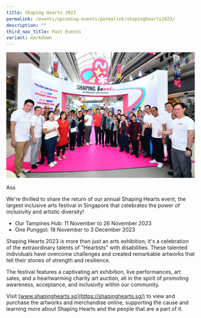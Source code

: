 ```yaml
---
title: Shaping Hearts 2023
permalink: /events/upcoming-events/permalink/shapinghearts2023/
description: ""
third_nav_title: Past Events
variant: markdown
---
```

![](/images/R85_5236.jpg)

Ass

We're thrilled to share the return of our annual Shaping Hearts event, the largest inclusive arts festival in Singapore that celebrates the power of inclusivity and artistic diversity!

* Our Tampines Hub: 11 November to 26 November 2023
* One Punggol: 18 November to 3 December 2023

Shaping Hearts 2023 is more than just an arts exhibition; it's a celebration of the extraordinary talents of "Heartists" with disabilities. 
These talented individuals have overcome challenges and created remarkable artworks that tell their stories of strength and resilience. 

The festival features a captivating art exhibition, live performances, art sales, and a heartwarming charity art auction, all in the spirit of promoting awareness, acceptance, and inclusivity within our community.

Visit [www.shapinghearts.sg](https://shapinghearts.sg/) to view and purchase the artworks and merchandise online, supporting the cause and learning more about Shaping Hearts and the people that are a part of it.